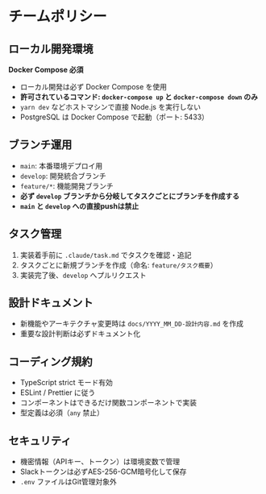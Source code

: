 # チームポリシー

## ローカル開発環境
**Docker Compose 必須**
- ローカル開発は必ず Docker Compose を使用
- **許可されているコマンド: `docker-compose up` と `docker-compose down` のみ**
- `yarn dev` などホストマシンで直接 Node.js を実行しない
- PostgreSQL は Docker Compose で起動（ポート: 5433）

## ブランチ運用
- `main`: 本番環境デプロイ用
- `develop`: 開発統合ブランチ
- `feature/*`: 機能開発ブランチ
- **必ず `develop` ブランチから分岐してタスクごとにブランチを作成する**
- **`main` と `develop` への直接pushは禁止**

## タスク管理
1. 実装着手前に `.claude/task.md` でタスクを確認・追記
2. タスクごとに新規ブランチを作成（命名: `feature/タスク概要`）
3. 実装完了後、`develop` へプルリクエスト

## 設計ドキュメント
- 新機能やアーキテクチャ変更時は `docs/YYYY_MM_DD-設計内容.md` を作成
- 重要な設計判断は必ずドキュメント化

## コーディング規約
- TypeScript strict モード有効
- ESLint / Prettier に従う
- コンポーネントはできるだけ関数コンポーネントで実装
- 型定義は必須（`any` 禁止）

## セキュリティ
- 機密情報（APIキー、トークン）は環境変数で管理
- Slackトークンは必ずAES-256-GCM暗号化して保存
- `.env` ファイルはGit管理対象外
